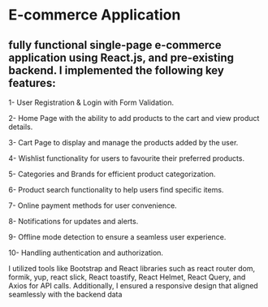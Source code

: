 #  E-commerce Application

 ## fully functional single-page e-commerce application using React.js, and pre-existing backend. I implemented the following key features:

1- User Registration & Login with Form Validation.

2- Home Page with the ability to add products to the cart and view product details.

3- Cart Page to display and manage the products added by the user.

4- Wishlist functionality for users to favourite their preferred products.

5- Categories and Brands for efficient product categorization.

6- Product search functionality to help users find specific items.

7- Online payment methods for user convenience.

8- Notifications for updates and alerts.

9- Offline mode detection to ensure a seamless user experience.

10- Handling authentication and authorization.

I utilized tools like Bootstrap and React libraries such as react router dom, formik, yup, react slick, React toastify, React Helmet, React Query, and Axios for API calls. Additionally, I ensured a responsive design that aligned seamlessly with the backend data
  
